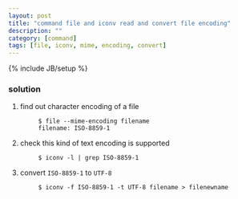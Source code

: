 ```yaml
---
layout: post
title: "command file and iconv read and convert file encoding"
description: ""
category: [command]
tags: [file, iconv, mime, encoding, convert]
---
```

{% include JB/setup %}


### solution

1. find out character encoding of a file

            $ file --mime-encoding filename
            filename: ISO-8859-1

1. check this kind of text encoding is supported

            $ iconv -l | grep ISO-8859-1

1. convert `ISO-8859-1` to `UTF-8`

            $ iconv -f ISO-8859-1 -t UTF-8 filename > filenewname
